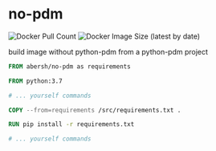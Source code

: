 # no-pdm

![Docker Pull Count](https://img.shields.io/docker/pulls/abersh/no-pdm)
![Docker Image Size (latest by date)](https://img.shields.io/docker/image-size/abersh/no-pdm)

build image without python-pdm from a python-pdm project

```dockerfile
FROM abersh/no-pdm as requirements

FROM python:3.7

# ... yourself commands

COPY --from=requirements /src/requirements.txt .

RUN pip install -r requirements.txt

# ... yourself commands
```

